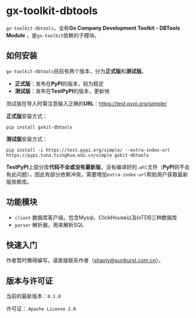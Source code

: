 # gx-toolkit-dbtools

`gx-toolkit-dbtools`，全称**Gx Company Development Toolkit - DBTools Module** ，是`gx-toolkit`依赖的子模块。

## 如何安装

`gx-toolkit-dbtools`目前有两个版本，分为**正式版**和**测试版**。

- **正式版**：发布在**PyPI**的版本，较为稳定
- **测试版**：发布在**TestPyPI**的版本，更新快

测试版在导入时需注意输入正确的**URL**：https://test.pypi.org/simple/

**正式版**安装方式：

```
pip install gxkit-dbtools
```

**测试版**安装方式：

```
pip install -i https://test.pypi.org/simple/ --extra-index-url https://pypi.tuna.tsinghua.edu.cn/simple gxkit-dbtools
```

**TestPyPI**上部分库**代码不全或没有最新版**，没有编译好的`.whl`文件（**PyPI**则不会有此问题），因此有部分依赖冲突。需要增加`extra-index-url`帮助用户获取最新版依赖库。

## 功能模块

- `client` 数据库客户端，包含Mysql、ClickHouse以及IoTDB三种数据库
- `parser` 解析器，用来解析SQL

## 快速入门

作者暂时懒得编写。请直接联系作者（shaojy@sunburst.com.cn）。

## 版本与许可证

当前的最新版本：`0.1.0`

许可证： `Apache License 2.0` 